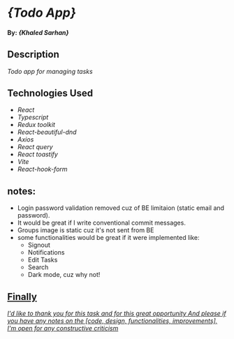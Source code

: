 # _{Todo App}_

#### By: _**{Khaled Sarhan}**_

## Description

_Todo app for managing tasks_

## Technologies Used

- _React_
- _Typescript_
- _Redux toolkit_
- _React-beautiful-dnd_
- _Axios_
- _React query_
- _React toastify_
- _Vite_
- _React-hook-form_

## notes:

- Login password validation removed cuz of BE limitaion (static email and password).
- It would be great if I write conventional commit messages.
- Groups image is static cuz it's not sent from BE
- some functionalities would be great if it were implemented like:
  - Signout
  - Notifications
  - Edit Tasks
  - Search
  - Dark mode, cuz why not!

## <u>Finally<u>

_I'd like to thank you for this task and for this great opportunity_
_And please if you have any notes on the [code, design, functionalities, improvements], I'm open for any constructive criticism_
